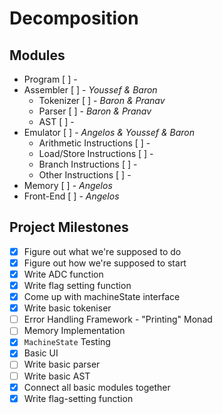 Decomposition
=============

## Modules

* Program [ ] - 
* Assembler [ ] - _Youssef & Baron_
    * Tokenizer [ ] - _Baron & Pranav_
    * Parser [ ] - _Baron & Pranav_
    * AST [ ] - 
* Emulator [ ] - _Angelos & Youssef & Baron_
    * Arithmetic Instructions [ ] - 
    * Load/Store Instructions [ ] -
    * Branch Instructions [ ] - 
    * Other Instructions [ ] - 
* Memory [ ] - _Angelos_
* Front-End [ ] - _Angelos_


## Project Milestones

- [x] Figure out what we're supposed to do
- [x] Figure out how we're supposed to start
- [x] Write ADC function
- [x] Write flag setting function
- [x] Come up with machineState interface
- [x] Write basic tokeniser
- [ ] Error Handling Framework - "Printing" Monad
- [ ] Memory Implementation
- [x] `MachineState` Testing
- [x] Basic UI
- [ ] Write basic parser
- [ ] Write basic AST
- [x] Connect all basic modules together
- [x] Write flag-setting function
